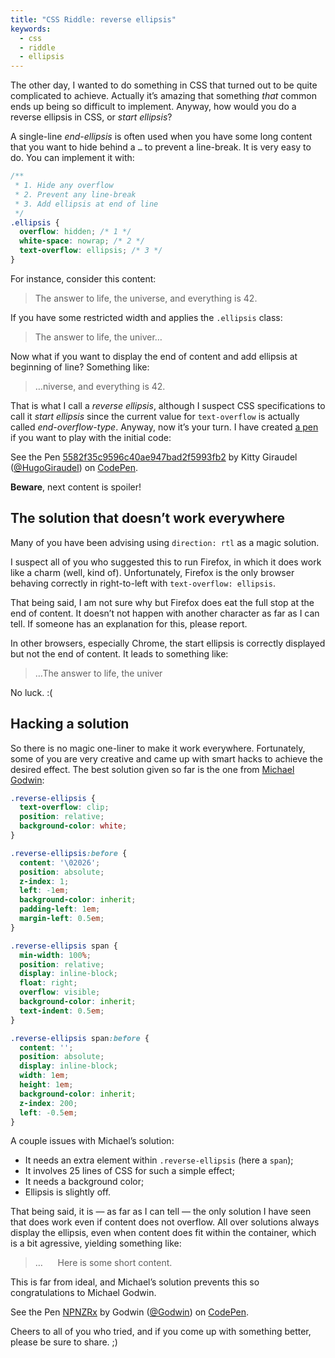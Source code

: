 ```yaml
---
title: "CSS Riddle: reverse ellipsis"
keywords:
  - css
  - riddle
  - ellipsis
---
```


The other day, I wanted to do something in CSS that turned out to be quite complicated to achieve. Actually it’s amazing that something _that_ common ends up being so difficult to implement. Anyway, how would you do a reverse ellipsis in CSS, or _start ellipsis_?

A single-line _end-ellipsis_ is often used when you have some long content that you want to hide behind a `…` to prevent a line-break. It is very easy to do. You can implement it with:

```css
/**
 * 1. Hide any overflow
 * 2. Prevent any line-break
 * 3. Add ellipsis at end of line
 */
.ellipsis {
  overflow: hidden; /* 1 */
  white-space: nowrap; /* 2 */
  text-overflow: ellipsis; /* 3 */
}
```

For instance, consider this content:

> The answer to life, the universe, and everything is 42.

If you have some restricted width and applies the `.ellipsis` class:

> The answer to life, the univer…

Now what if you want to display the end of content and add ellipsis at beginning of line? Something like:

> …niverse, and everything is 42.

That is what I call a _reverse ellipsis_, although I suspect CSS specifications to call it _start ellipsis_ since the current value for `text-overflow` is actually called _end-overflow-type_. Anyway, now it’s your turn. I have created [a pen](https://codepen.io/HugoGiraudel/pen/5582f35c9596c40ae947bad2f5993fb2/) if you want to play with the initial code:

<p data-height="280" data-theme-id="0" data-slug-hash="5582f35c9596c40ae947bad2f5993fb2" data-default-tab="result" data-user="HugoGiraudel" class='codepen'>See the Pen <a href='https://codepen.io/HugoGiraudel/pen/5582f35c9596c40ae947bad2f5993fb2/'>5582f35c9596c40ae947bad2f5993fb2</a> by Kitty Giraudel (<a href='https://codepen.io/HugoGiraudel'>@HugoGiraudel</a>) on <a href='https://codepen.io'>CodePen</a>.</p>

**Beware**, next content is spoiler!

## The solution that doesn’t work everywhere

Many of you have been advising using `direction: rtl` as a magic solution.

I suspect all of you who suggested this to run Firefox, in which it does work like a charm (well, kind of). Unfortunately, Firefox is the only browser behaving correctly in right-to-left with `text-overflow: ellipsis`.

That being said, I am not sure why but Firefox does eat the full stop at the end of content. It doesn’t not happen with another character as far as I can tell. If someone has an explanation for this, please report.

In other browsers, especially Chrome, the start ellipsis is correctly displayed but not the end of content. It leads to something like:

> …The answer to life, the univer

No luck. :(

## Hacking a solution

So there is no magic one-liner to make it work everywhere. Fortunately, some of you are very creative and came up with smart hacks to achieve the desired effect. The best solution given so far is the one from [Michael Godwin](https://twitter.com/__Godwin__):

```css
.reverse-ellipsis {
  text-overflow: clip;
  position: relative;
  background-color: white;
}

.reverse-ellipsis:before {
  content: '\02026';
  position: absolute;
  z-index: 1;
  left: -1em;
  background-color: inherit;
  padding-left: 1em;
  margin-left: 0.5em;
}

.reverse-ellipsis span {
  min-width: 100%;
  position: relative;
  display: inline-block;
  float: right;
  overflow: visible;
  background-color: inherit;
  text-indent: 0.5em;
}

.reverse-ellipsis span:before {
  content: '';
  position: absolute;
  display: inline-block;
  width: 1em;
  height: 1em;
  background-color: inherit;
  z-index: 200;
  left: -0.5em;
}
```

A couple issues with Michael’s solution:

* It needs an extra element within `.reverse-ellipsis` (here a `span`);
* It involves 25 lines of CSS for such a simple effect;
* It needs a background color;
* Ellipsis is slightly off.

That being said, it is &mdash; as far as I can tell &mdash; the only solution I have seen that does work even if content does not overflow. All over solutions always display the ellipsis, even when content does fit within the container, which is a bit agressive, yielding something like:

> …&nbsp;&nbsp;&nbsp;&nbsp;&nbsp;&nbsp;Here is some short content.

This is far from ideal, and Michael’s solution prevents this so congratulations to Michael Godwin.

<p data-height="280" data-theme-id="0" data-slug-hash="NPNZRx" data-default-tab="result" data-user="Godwin" class='codepen'>See the Pen <a href='https://codepen.io/Godwin/pen/NPNZRx/'>NPNZRx</a> by Godwin (<a href='https://codepen.io/Godwin'>@Godwin</a>) on <a href='https://codepen.io'>CodePen</a>.</p>

Cheers to all of you who tried, and if you come up with something better, please be sure to share. ;)
